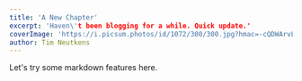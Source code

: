 ```yaml
---
title: 'A New Chapter'
excerpt: 'Haven\'t been blogging for a while. Quick update.'
coverImage: 'https://i.picsum.photos/id/1072/300/300.jpg?hmac=-cQDWArvLRB9rrmMvGpluNzMjvb_IWYgby4f62IH5Xw'
author: Tim Neutkens
---
```


Let's try some markdown features here.
